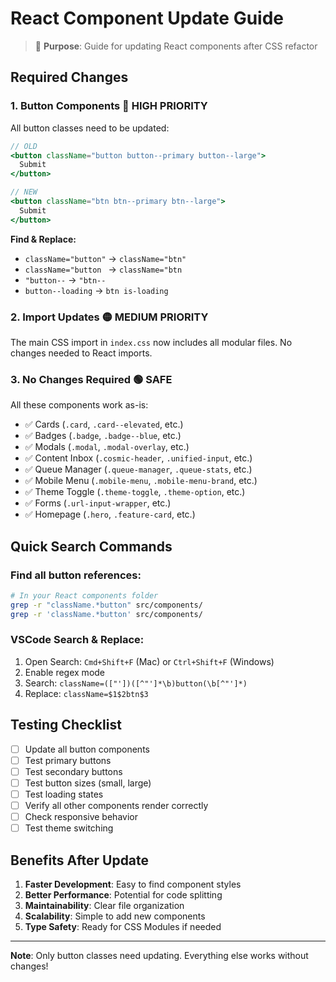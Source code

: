 # React Component Update Guide

> 🔄 **Purpose**: Guide for updating React components after CSS refactor

## Required Changes

### 1. Button Components 🔴 HIGH PRIORITY

All button classes need to be updated:

```jsx
// OLD
<button className="button button--primary button--large">
  Submit
</button>

// NEW
<button className="btn btn--primary btn--large">
  Submit
</button>
```

**Find & Replace:**
- `className="button"` → `className="btn"`
- `className="button ` → `className="btn `
- `"button--` → `"btn--`
- `button--loading` → `btn is-loading`

### 2. Import Updates 🟡 MEDIUM PRIORITY

The main CSS import in `index.css` now includes all modular files. No changes needed to React imports.

### 3. No Changes Required 🟢 SAFE

All these components work as-is:
- ✅ Cards (`.card`, `.card--elevated`, etc.)
- ✅ Badges (`.badge`, `.badge--blue`, etc.)
- ✅ Modals (`.modal`, `.modal-overlay`, etc.)
- ✅ Content Inbox (`.cosmic-header`, `.unified-input`, etc.)
- ✅ Queue Manager (`.queue-manager`, `.queue-stats`, etc.)
- ✅ Mobile Menu (`.mobile-menu`, `.mobile-menu-brand`, etc.)
- ✅ Theme Toggle (`.theme-toggle`, `.theme-option`, etc.)
- ✅ Forms (`.url-input-wrapper`, etc.)
- ✅ Homepage (`.hero`, `.feature-card`, etc.)

## Quick Search Commands

### Find all button references:
```bash
# In your React components folder
grep -r "className.*button" src/components/
grep -r 'className.*button' src/components/
```

### VSCode Search & Replace:
1. Open Search: `Cmd+Shift+F` (Mac) or `Ctrl+Shift+F` (Windows)
2. Enable regex mode
3. Search: `className=(["'])([^"']*\b)button(\b[^"']*)`
4. Replace: `className=$1$2btn$3`

## Testing Checklist

- [ ] Update all button components
- [ ] Test primary buttons
- [ ] Test secondary buttons
- [ ] Test button sizes (small, large)
- [ ] Test loading states
- [ ] Verify all other components render correctly
- [ ] Check responsive behavior
- [ ] Test theme switching

## Benefits After Update

1. **Faster Development**: Easy to find component styles
2. **Better Performance**: Potential for code splitting
3. **Maintainability**: Clear file organization
4. **Scalability**: Simple to add new components
5. **Type Safety**: Ready for CSS Modules if needed

---

**Note**: Only button classes need updating. Everything else works without changes!
